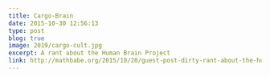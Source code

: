```yaml
---
title: Cargo-Brain
date: 2015-10-30 12:56:13
type: post
blog: true
image: 2019/cargo-cult.jpg
excerpt: A rant about the Human Brain Project
link: http://mathbabe.org/2015/10/20/guest-post-dirty-rant-about-the-human-brain-project/
---
```


